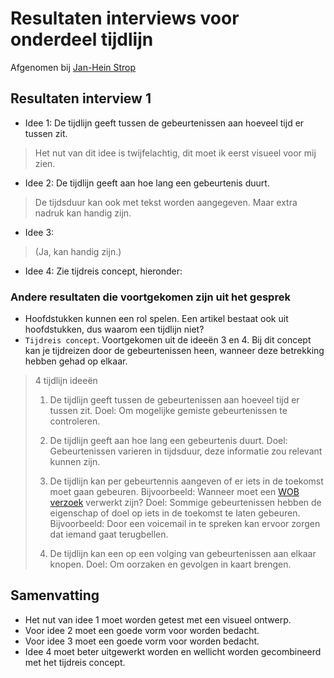 # Resultaten interviews voor onderdeel tijdlijn

Afgenomen bij [Jan-Hein Strop](https://www.ftm.nl/auteur/jan-hein-strop)


## Resultaten interview 1

* Idee 1: De tijdlijn geeft tussen de gebeurtenissen aan hoeveel tijd er tussen zit.
> Het nut van dit idee is twijfelachtig, dit moet ik eerst visueel voor mij zien.


* Idee 2: De tijdlijn geeft aan hoe lang een gebeurtenis duurt.
> De tijdsduur kan ook met tekst worden aangegeven. Maar extra nadruk kan handig zijn. 



* Idee 3: 
> (Ja, kan handig zijn.)



* Idee 4:
Zie tijdreis concept, hieronder:


### Andere resultaten die voortgekomen zijn uit het gesprek

* Hoofdstukken kunnen een rol spelen. Een artikel bestaat ook uit hoofdstukken, dus waarom een tijdlijn niet?
* `Tijdreis concept`. Voortgekomen uit de ideeën 3 en 4. Bij dit concept kan je tijdreizen door de gebeurtenissen heen, wanneer deze betrekking hebben gehad op elkaar.

> 4 tijdlijn ideeën
> 1. De tijdlijn geeft tussen de gebeurtenissen aan hoeveel tijd er tussen zit.
> Doel: Om mogelijke gemiste gebeurtenissen te controleren.
> 
> 2. De tijdlijn geeft aan hoe lang een gebeurtenis duurt.
> Doel: Gebeurtenissen varieren in tijdsduur, deze informatie zou relevant kunnen zijn.
> 
> 3. De tijdlijn kan per gebeurtennis aangeven of er iets in de toekomst moet gaan gebeuren. Bijvoorbeeld: Wanneer moet een [WOB verzoek](https://www.om.nl/organisatie/wet-openbaarheid/) verwerkt zijn?
> Doel: Sommige gebeurtenissen hebben de eigenschap of doel op iets in de toekomst te laten gebeuren. Bijvoorbeeld: Door een voicemail in te spreken kan ervoor zorgen dat iemand gaat terugbellen.
> 
> 4. De tijdlijn kan een op een volging van gebeurtenissen aan elkaar knopen.
> Doel: Om oorzaken en gevolgen in kaart brengen.

## Samenvatting
* Het nut van idee 1 moet worden getest met een visueel ontwerp.
* Voor idee 2 moet een goede vorm voor worden bedacht.
* Voor idee 3 moet een goede vorm voor worden bedacht.
* Idee 4 moet beter uitgewerkt worden en wellicht worden gecombineerd met het tijdreis concept.
